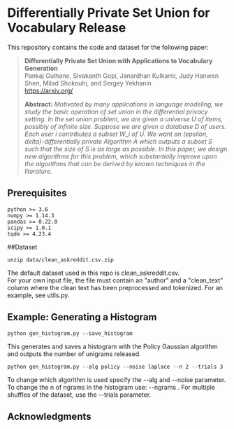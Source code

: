 # Differentially Private Set Union for Vocabulary Release
This repository contains the code and dataset for the following paper:  
> **Differentially Private Set Union with Applications to Vocabulary
Generation**<br>
> Pankaj Gulhane, Sivakanth Gopi, Janardhan Kulkarni, Judy Hanwen Shen,
Milad Shokouhi, and Sergey Yekhanin<br>
> https://arxiv.org/
>
> **Abstract:** *Motivated by many applications in language modeling, we study the basic operation of set union in the differential privacy setting. In the set union problem, we are given a universe U of items, possibly of infinite size. Suppose we are given a database D of users. Each user i contributes a subset W_i of U. We want an (epsilon, delta)-differentially private Algorithm A which outputs a subset S such that the size of S is as large as possible.
In this paper, we design new algorithms for this problem, which substantially improve upon the algorithms that can be derived by known techniques in the literature.*

## Prerequisites

```
python >= 3.6
numpy >= 1.14.3
pandas >= 0.22.0 
scipy >= 1.0.1
tqdm >= 4.23.4
```

##Dataset
```
unzip data/clean_askreddit.csv.zip
```
The default dataset used in this repo is clean_askreddit.csv.  
For your own input file, the file must contain an "author" and a "clean_text" column where the clean text has been 
preprocessed and tokenized. For an example, see utils.py. 

## Example: Generating a Histogram

```
python gen_histogram.py --save_histogram
```
This generates and saves a histogram with the Policy Gaussian algorithm and outputs the number of unigrams released. 

```
python gen_histogram.py --alg policy --noise laplace --n 2 --trials 3
```
To change which algorithm is used specify the --alg and --noise parameter. 
To change the n of ngrams in the histogram use: --ngrams . For multiple shuffles 
of the dataset, use the --trials parameter. 

## Acknowledgments

